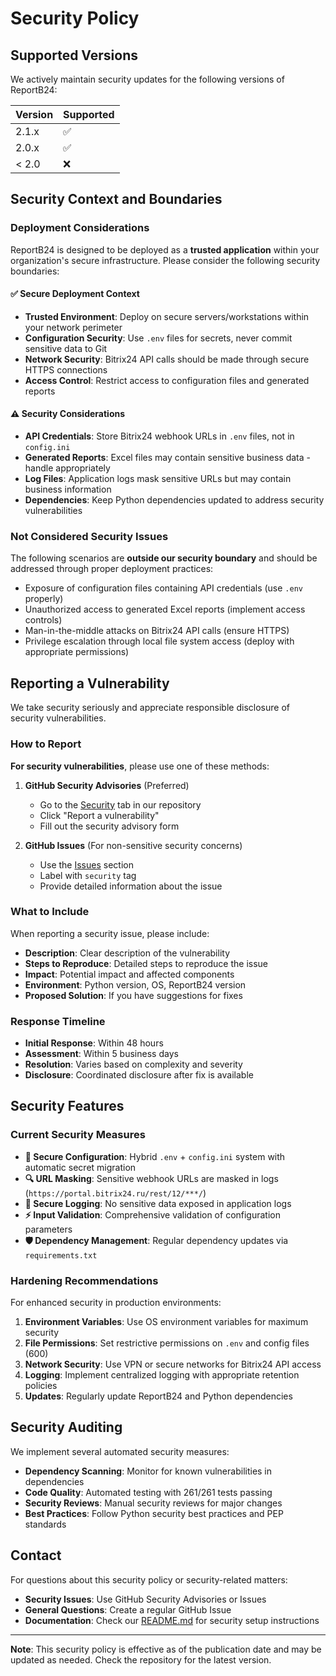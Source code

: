 # Security Policy

## Supported Versions

We actively maintain security updates for the following versions of ReportB24:

| Version | Supported          |
| ------- | ------------------ |
| 2.1.x   | :white_check_mark: |
| 2.0.x   | :white_check_mark: |
| < 2.0   | :x:                |

## Security Context and Boundaries

### Deployment Considerations

ReportB24 is designed to be deployed as a **trusted application** within your organization's secure infrastructure. Please consider the following security boundaries:

#### ✅ Secure Deployment Context
- **Trusted Environment**: Deploy on secure servers/workstations within your network perimeter
- **Configuration Security**: Use `.env` files for secrets, never commit sensitive data to Git
- **Network Security**: Bitrix24 API calls should be made through secure HTTPS connections
- **Access Control**: Restrict access to configuration files and generated reports

#### ⚠️ Security Considerations
- **API Credentials**: Store Bitrix24 webhook URLs in `.env` files, not in `config.ini`
- **Generated Reports**: Excel files may contain sensitive business data - handle appropriately
- **Log Files**: Application logs mask sensitive URLs but may contain business information
- **Dependencies**: Keep Python dependencies updated to address security vulnerabilities

### Not Considered Security Issues

The following scenarios are **outside our security boundary** and should be addressed through proper deployment practices:

- Exposure of configuration files containing API credentials (use `.env` properly)
- Unauthorized access to generated Excel reports (implement access controls)
- Man-in-the-middle attacks on Bitrix24 API calls (ensure HTTPS)
- Privilege escalation through local file system access (deploy with appropriate permissions)

## Reporting a Vulnerability

We take security seriously and appreciate responsible disclosure of security vulnerabilities.

### How to Report

**For security vulnerabilities**, please use one of these methods:

1. **GitHub Security Advisories** (Preferred)
   - Go to the [Security](https://github.com/bivlked/ReportB24/security) tab in our repository
   - Click "Report a vulnerability"
   - Fill out the security advisory form

2. **GitHub Issues** (For non-sensitive security concerns)
   - Use the [Issues](https://github.com/bivlked/ReportB24/issues) section
   - Label with `security` tag
   - Provide detailed information about the issue

### What to Include

When reporting a security issue, please include:

- **Description**: Clear description of the vulnerability
- **Steps to Reproduce**: Detailed steps to reproduce the issue
- **Impact**: Potential impact and affected components
- **Environment**: Python version, OS, ReportB24 version
- **Proposed Solution**: If you have suggestions for fixes

### Response Timeline

- **Initial Response**: Within 48 hours
- **Assessment**: Within 5 business days
- **Resolution**: Varies based on complexity and severity
- **Disclosure**: Coordinated disclosure after fix is available

## Security Features

### Current Security Measures

- **🔐 Secure Configuration**: Hybrid `.env` + `config.ini` system with automatic secret migration
- **🔍 URL Masking**: Sensitive webhook URLs are masked in logs (`https://portal.bitrix24.ru/rest/12/***/`)
- **📝 Secure Logging**: No sensitive data exposed in application logs
- **⚡ Input Validation**: Comprehensive validation of configuration parameters
- **🛡️ Dependency Management**: Regular dependency updates via `requirements.txt`

### Hardening Recommendations

For enhanced security in production environments:

1. **Environment Variables**: Use OS environment variables for maximum security
2. **File Permissions**: Set restrictive permissions on `.env` and config files (600)
3. **Network Security**: Use VPN or secure networks for Bitrix24 API access
4. **Logging**: Implement centralized logging with appropriate retention policies
5. **Updates**: Regularly update ReportB24 and Python dependencies

## Security Auditing

We implement several automated security measures:

- **Dependency Scanning**: Monitor for known vulnerabilities in dependencies
- **Code Quality**: Automated testing with 261/261 tests passing
- **Security Reviews**: Manual security reviews for major changes
- **Best Practices**: Follow Python security best practices and PEP standards

## Contact

For questions about this security policy or security-related matters:

- **Security Issues**: Use GitHub Security Advisories or Issues
- **General Questions**: Create a regular GitHub Issue
- **Documentation**: Check our [README.md](README.md) for security setup instructions

---

**Note**: This security policy is effective as of the publication date and may be updated as needed. Check the repository for the latest version. 